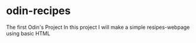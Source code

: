 # odin-recipes
The first Odin's Project
In this project I will make a simple resipes-webpage using basic HTML 